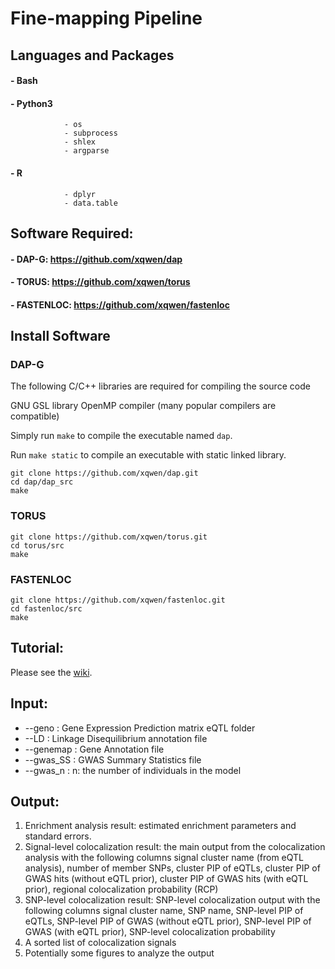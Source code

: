 # Fine-mapping Pipeline

## Languages and Packages
#### - Bash
#### - Python3
                - os
                - subprocess
                - shlex
                - argparse
                
#### - R 
                - dplyr
                - data.table
                
## Software Required:
#### - DAP-G: https://github.com/xqwen/dap
#### - TORUS: https://github.com/xqwen/torus
#### - FASTENLOC: https://github.com/xqwen/fastenloc

## Install Software

### DAP-G 
The following C/C++ libraries are required for compiling the source code

GNU GSL library
OpenMP compiler (many popular compilers are compatible)

Simply run ```make``` to compile the executable named ```dap```.

Run ```make static``` to compile an executable with static linked library.
```
git clone https://github.com/xqwen/dap.git
cd dap/dap_src
make
```

### TORUS


```
git clone https://github.com/xqwen/torus.git
cd torus/src
make
```

### FASTENLOC 

```
git clone https://github.com/xqwen/fastenloc.git
cd fastenloc/src
make
```


## Tutorial:
Please see the [wiki](https://github.com/egeoffroy/Fine-mapping_Pipeline/wiki). 

## Input: 
* --geno : Gene Expression Prediction matrix eQTL folder
* --LD : Linkage Disequilibrium annotation file 
* --genemap : Gene Annotation file
* --gwas_SS : GWAS Summary Statistics file
* --gwas_n : n: the number of individuals in the model

## Output:
1. Enrichment analysis result: estimated enrichment parameters and standard errors.
2. Signal-level colocalization result: the main output from the colocalization analysis with the following columns
signal cluster name (from eQTL analysis), number of member SNPs, cluster PIP of eQTLs, cluster PIP of GWAS hits (without eQTL prior), cluster PIP of GWAS hits (with eQTL prior), regional colocalization probability (RCP)
3. SNP-level colocalization result: SNP-level colocalization output with the following columns
signal cluster name, SNP name, SNP-level PIP of eQTLs, SNP-level PIP of GWAS (without eQTL prior), SNP-level PIP of GWAS (with eQTL prior), SNP-level colocalization probability
4. A sorted list of colocalization signals
5. Potentially some figures to analyze the output 


